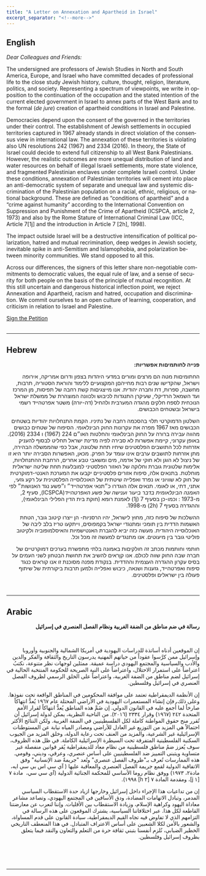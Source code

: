 ```yaml
---
title: "A Letter on Annexation and Apartheid in Israel"
excerpt_separator: "<!--more-->"
---
```

<span lang="en">

<h2> English</h2>
<p><em>Dear Colleagues and Friends:</em></p>

<p>The undersigned are professors of Jewish Studies in North and South America, Europe, and Israel who have committed decades of professional life to the close study Jewish history, culture, thought, religion, literature, politics, and society. Representing a spectrum of viewpoints, we write in opposition to the continuation of the occupation and the stated intention of the current elected government in Israel to annex parts of the West Bank and to the formal (<em>de jure</em>) creation of apartheid conditions in Israel and Palestine.</p>
<p>Democracies depend upon the consent of the governed in the territories under their control. The establishment of Jewish settlements in occupied territories captured in 1967 already stands in direct violation of the consensus view in international law. The annexation of these territories is violating also UN resolutions 242 (1967) and 2334 (2016). In theory, the State of Israel could decide to extend full citizenship to all West Bank Palestinians. However, the realistic outcomes are more unequal distribution of land and water resources on behalf of illegal Israeli settlements, more state violence, and fragmented Palestinian enclaves under complete Israeli control. Under these conditions, annexation of Palestinian territories will cement into place an anti-democratic system of separate and unequal law and systemic discrimination of the Palestinian population on a racial, ethnic, religious, or national background. These are defined as &ldquo;conditions of apartheid&rdquo; and a &ldquo;crime against humanity&rdquo; according to the International Convention on Suppression and Punishment of the Crime of Apartheid (ICSPCA, article 2, 1973) and also by the Rome Stature of International Criminal Law (ICC, Article 7[1j] and the introduction in Article 7 [2h], 1998).</p>
<p>The impact outside Israel will be a destructive intensification of political polarization, hatred and mutual recrimination, deep wedges in Jewish society, inevitable spike in anti-Semitism and Islamophobia, and polarization between minority communities. We stand opposed to all this.</p>
<p>Across our differences, the signers of this letter share non-negotiable commitments to democratic values, the equal rule of law, and a sense of security for both people on the basis of the principle of mutual recognition. At this still uncertain and dangerous historical inflection point, we reject Annexation and Apartheid, racism and hatred, occupation and discrimination. We commit ourselves to an open culture of learning, cooperation, and criticism in relation to Israel and Palestine.</p>
</span>
<div class="mt3">
  <a href="#signatures" class="button button-blue button-big mobile-block">Sign the Petition</a>

</div>

<br />
<hr />

<h2>Hebrew</h2>

<div style='text-align:right;direction:rtl;unicode-bidi:embed'>
<span lang=HE>


<p><strong>פנייה לחותמיםות אפשריות:</strong></p>

<p>החתומיםות מטה הם מרצים ומורים במדעי היהדות בצפון ודרום אמריקה, אירופה וישראל, שהקדישו שנים רבות מחייהםן המקצועיים ללימוד והוראת הסטוריה, תרבות, מחשבה, ספרות, דת וחברה יהודית. אנו מייצגיםות קשת רחבה של תפיסות, מן המרכז ועד השמאל הרדיקלי, שעיקרן התנגדות לכיבוש ולכוונה המוצהרת של ממשלת ישראל הנוכחית לספח חלקים מהגדה המערבית ולהחיל (דה-יורה) משטר אפרטהייד רשמי בישראל ובשטחים הכבושים.</p>

<p>השלטון הדמוקרטי תלוי בהסכמה רחבה של נתיניו. הקמת התנחלויות יהודיות בשטחים הכבושים מאז 1967 מפרה את עקרונות החוק הבינלאומי. הסיפוח של שטחים כבושים מהווה עבירה ברורה על החוק הבינלאומי והחלטות האו״ם 224 (1967) ו 2334 (2016). באופן עקרוני, קיימת אפשרות לא סבירה לפיה מדינת ישראל תחליט לבסוף להעניק אזרחות לכל התושבים הפלסטינים שיחיו תחת שלטונה, אבל כפי שהממשלה הבהירה, מתן אזרחות לתושבים ערבים אינו עומד על הפרק. מכאן, האפשרות הסבירה יותר היא זו של ניצול לא הוגן ולא חוקי של אדמה, מים ומשאבי טבע אחרים, הרחבת ההתנחלויות, אלימות שלטונית גוברת וחלוקה של האזור הפלסטיני למובלעות תחת שליטה ישראלית מוחלטת. בתנאים אלה, סיפוח אזורים פלסטיניים יקבעו את המערכת האנטי-דמוקרטית של חוק לא שוויוני או נפרד ואפלייה שיטתית של האוכלוסייה הפלסטינית על רקע גזעי, אתני, דתי, או לאומי. תנאים אלה הוגדרו כ״תנאי אפרטהייד״ ו״פשע נגד האנושות״ לפי <em>האמנה הבינלאומית בדבר ביעור וענישה של פשע האפרטהייד</em>(ICSPCA), סעיף 2, מ-1973 : וכמו-כן בסעיף 7 (1j) לאמנת רומא (חוקת בית הדין הפלילי הבינלאומי), וההגדרה בסעיף 7 (2h) מ-1998.</p>

<p>ההשלכות של סיפוח כזה, מחוץ לישראל, יהיו הרסניות- הן ייצרו קיטוב גובר, הטחת האשמות הדדית בין תומכי ומתנגדי ישראל בקמפוסים, וייתקעו טריז בלב ליבה של האוכלוסייה היהודית. מעשה כזה יביא להגברת האנטישמיות והאיסלמופוביה ולקיטוב פוליטי גובר בין מיעוטים. אנו מתנגדים למעשה זה מכל וכל.</p>

<p>חותמי וחותמות מכתב זה חולקיםות באמונה בלתי מתפשרת בערכים דמוקרטיים של חברה שבה החוק שווה לכולם. אנו קןראים להשיב את תחושת הבטחון לשני העמים על בסיס עקרון ההגדרה העצמית וההדדית. בנקודת מפנה מסוכנת זו אנו קוראים כנגד סיפוח ואפרטהייד, גזענות ושנאה, כיבוש ואפלייה ולמען תרבות ביקורתית של שיתוף פעולה בין ישראלים ופלסטינים.</p>
</span>

</div>

<br />
<hr />

<h2>Arabic</h2>
<div style='text-align:right;direction:rtl;unicode-bidi:embed'>
<span lang=AR>
  <p><strong>رسالة في ضم مناطق من الضفة الغربية ونظام الفصل العنصري في إسرائيل</strong></p>
  <p>&nbsp;</p>
  <p>إن الموقعين أدناه أساتذة للدراسات اليهودية في أمريكا الشمالية والجنوبية وأوروبا وإسرائيل ممن كرَّسوا عقوداً من حياتهم المهنية يدرسون التاريخ والثقافة والفكر والدين والأدب والسياسية والمجتمع اليهودي دراسة عميقة. ممثلين لوجهات نظر متنوعة، نكتبُ اعتراضاً على استمرار الاحتلال، واعتراضاً على النية الصريحة للحكومة المنتخبة الحالية في إسرائيل لضم مناطق من الضفة الغربية، واعتراضاً على الخلق الرسمي لظروف الفصل العنصري في إسرائيل وفلسطين.</p>
  <p>إن الأنظمة الديمقراطية تعتمد على موافقة المحكومين في المناطق الواقعة تحت نفوذها. وعلى ذلك، فإن إنشاء المستعمرات اليهودية في الأراضي المحتلة عام ١٩٦٧ يُعدُّ انتهاكاً صارخاً لما أُجمع عليه في القانون الدولي. إن ضَمَّ هذه المناطق يُعدُّ انتهاكاً لقرار الأمم المتحدة ٢٤٢ (١٩٦٧) وقرار ٢٣٣٤ (٢٠١٦). من الناحية النظرية، يمكن لدولة إسرائيل أن تُقرر منح حقوق المواطنة كاملة لكل الفلسطينيين في الضفة الغربية. ولكن النتائج الأكثر احتمالاً هي المزيد من التوزيع غير العادل للأراضي ومصادر المياه نيابة عن المستوطنات الإسرائيلية غير الشرعية، والمزيد من العنف تحت رعاية الدولة، وخلق المزيد من الجيوب السكنية الفلسطينية المتفرقة تحت السيطرة الإسرائيلية الكاملة. في ظل هذه الظروف، سوف يُعزز ضمُ مناطق فلسطينية من نظام معاد للديمقراطية يُقر قوانين منفصلة غير متساوية ويتبنى التمييز ضد الفلسطينيين على أساس عنصري، وعرقي، وديني، وقومي. هذه الممارسات تُعرف بـ"ظروف الفصل عنصري" وتُعد "جريمةً ضد الإنسانية" وفق الاتفاقية الدولية لقمع جريمة الفصل العنصري والمعاقبة عليها ( آي سي اس بي سي ايه، مادة٢، ١٩٧٣) ووفق نظام روما الأساسي للمحكمة الجنائية الدولية (آي سي سي،&nbsp; مادة ٧ [١ j]، ومقدمة المادة ٧ [٢ h] ١٩٩٨).</p>
  <p>إن من تداعيات هذا الإجراء داخل إسرائيل وخارجها ازياد حدة الاستقطاب السياسي المدمر، وتبادل الاتهامات المضادة، ودق الأسافين في المجتمع اليهودي، وتصاعد مشاعر معاداة اليهود وكراهية الإسلام، وزيادة الاستقطاب بين الأقليات. وإننا لنعرب عن معارضتنا القاطعة لكل هذا. عبر اختلافاتنا السياسية، يشترك الموقعون على هذه الرسالة في التزامهم الذي لا تفاوض فيه تجاه القيم الديمقراطية، سيادة القانون على قدم المساواة، والشعور بالأمن لكلا الشعبين على أساس الاعتراف المتبادل. في هذا المنعطف التاريخي الخطير الضبابي، نُلزم أنفسنا بتبني ثقافة حرة من التعلم والتعاون والنقد فيما يتعلق بظروف إسرائيل وفلسطين.</p>
  <p>&nbsp;</p>
</span>
</div>
<br />
<hr />
